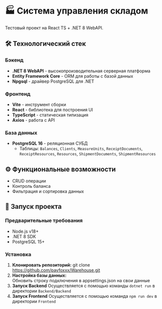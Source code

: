 # 🏭 Система управления складом
Тестовый проект на React TS + .NET 8 WebAPI.

## 🛠 Технологический стек
### Бэкенд
- **.NET 8 WebAPI** - высокопроизводительная серверная платформа
- **Entity Framework Core** - ORM для работы с базой данных
- **Npgsql** - драйвер PostgreSQL для .NET

### Фронтенд
- **Vite** - инструмент сборки
- **React** - библиотека для построения UI
- **TypeScript** - статическая типизация
- **Axios** - работа с API

### База данных
- **PostgreSQL 16** - реляционная СУБД
  - Таблицы: `Balances`, `Clients`, `MeasureUnits`, `ReceiptDocuments`, `ReceiptResources`, `Resources`, `ShipmentDocuments`, `ShipmentResources`

## ⚙️ Функциональные возможности
- CRUD операции
- Контроль баланса
- Фильтрация и сортировка данных

## 🚀 Запуск проекта
### Предварительные требования
- Node.js v18+
- .NET 8 SDK
- PostgreSQL 15+

### Установка
1. **Клонировать репозиторий:**
   git clone https://github.com/payfoxxx/Warehouse.git
2. **Настройка базы данных:**	
	Обновить строку подключения в appsettings.json на свои данные
3. **Запуск Backend**
Осуществляется с помощью команды `dotnet run` в директории `Backend/Backend`
4. **Запуск Frontend**
Осуществляется с помощью команда `npm run dev` в директории `Frontend`